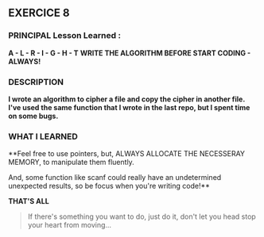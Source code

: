 ## EXERCICE 8

### PRINCIPAL Lesson Learned :

**A - L - R - I - G - H - T**
**WRITE THE ALGORITHM BEFORE START CODING - ALWAYS!**

### DESCRIPTION

**I wrote an algorithm to cipher a file and copy the cipher in another file.**
**I've used the same function that I wrote in the last repo, but I spent time on 
some bugs.**

### WHAT I LEARNED

**Feel free to use pointers, but, ALWAYS ALLOCATE THE NECESSERAY MEMORY, to manipulate
them fluently.

And, some function like scanf could really have an undetermined unexpected results, so
be focus when you're writing code!**

**THAT'S ALL**

> If there's something you want to do, just do it, don't let you head stop your heart from moving...
